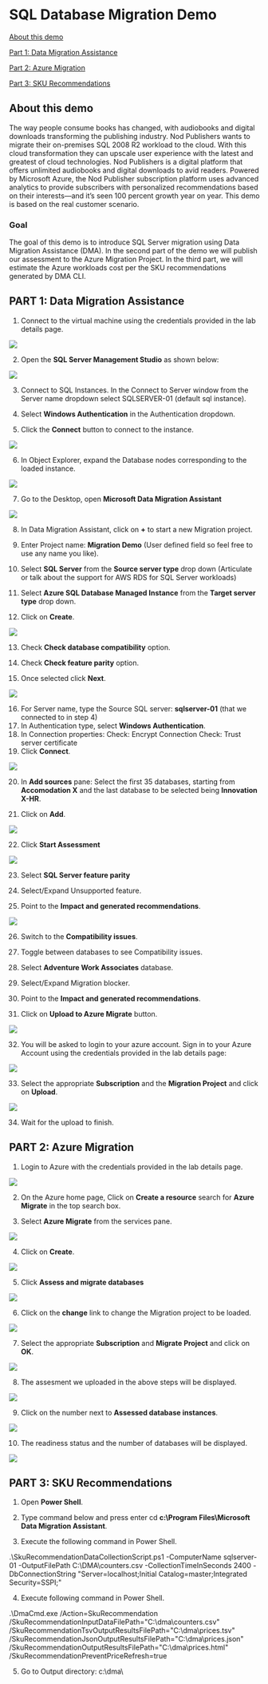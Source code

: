 # SQL Database Migration Demo  

[About this demo](#about-this-demo)

[Part 1: Data Migration Assistance](#part-1-data-migration-assistance)

[Part 2: Azure Migration](#part-2-azure-migration)

[Part 3: SKU Recommendations](#part-3-sku-recommendations)  


## About this demo  

The way people consume books has changed, with audiobooks and digital downloads transforming the publishing industry. Nod Publishers wants to migrate their on-premises SQL 2008 R2 workload to the cloud. With this cloud transformation they can upscale user experience with the latest and greatest of cloud technologies. Nod Publishers is a digital platform that offers unlimited audiobooks and digital downloads to avid readers. Powered by Microsoft Azure, the Nod Publisher subscription platform uses advanced analytics to provide subscribers with personalized recommendations based on their interests—and it’s seen 100 percent growth year on year. This demo is based on the real customer scenario.  

### Goal  

The goal of this demo is to introduce SQL Server migration using Data Migration Assistance (DMA). In the second part of the demo we will publish our assessment to the Azure Migration Project. In the third part, we will estimate the Azure workloads cost per the SKU recommendations generated by DMA CLI.

## PART 1: Data Migration Assistance  

1. Connect to the virtual machine using the credentials provided in the lab details page.  

<img src="/images/lab-details-page.png">   

2. Open the **SQL Server Management Studio** as shown below:  

<img src="/images/sqlmgmtstudio-select.png">   

3. Connect to SQL Instances. In the Connect to Server window from the Server name dropdown select SQLSERVER-01 (default sql instance).    

4. Select **Windows Authentication** in the Authentication dropdown.  

5. Click the **Connect** button to connect to the instance.  

<img src="/images/sqlserver-connect-ssms.png">   

6. In Object Explorer, expand the Database nodes corresponding to the loaded instance.  

<img src="/images/databases-loaded.png">   

7. Go to the Desktop, open **Microsoft Data Migration Assistant**      

<img src="/images/click-dma-icon.png">    

8. In Data Migration Assistant, click on **+** to start a new Migration project.   

9. Enter Project name: **Migration Demo** (User defined field so feel free to use any name you like).    

10. Select **SQL Server** from the **Source server type** drop down (Articulate or talk about the support for AWS RDS for SQL Server workloads)    

11. Select **Azure SQL Database Managed Instance** from the **Target server type** drop down.  

12. Click on **Create**.  

<img src="/images/enter-dma-details-01.png">  

13. Check **Check database compatibility** option.  

14. Check **Check feature parity** option.   

15. Once selected click **Next**. 

<img src="/images/select-report-type.png">  

16. For Server name, type the Source SQL server: **sqlserver-01** (that we connected to in step 4)  
17. In Authentication type, select **Windows Authentication**.
18. In Connection properties: Check: Encrypt Connection Check: Trust server certificate   
19. Click **Connect**.  

<img src="/images/connect-to-server-dma.png">  

20. In **Add sources** pane: Select the first 35 databases, starting from **Accomodation X** and the last database to be selected being  **Innovation X-HR**.  

21. Click on **Add**.  

<img src="/images/first35databases.png">  

22. Click **Start Assessment**  

<img src="/images/start-assesment-mi.png">  

23. Select **SQL Server feature parity**  

24. Select/Expand Unsupported feature.  

25. Point to the **Impact and generated recommendations**.  

<img src="/images/sqlserverparity-mi.png">  

26. Switch to the **Compatibility issues**.  

27. Toggle between databases to see Compatibility issues.  

28. Select **Adventure Work Associates** database.  

29. Select/Expand Migration blocker.  

30. Point to the **Impact and generated recommendations**.  

31. Click on **Upload to Azure Migrate** button.  

<img src="/images/compatibilityissues-mi.png">     

32. You will be asked to login to your azure account. Sign in to your Azure Account using the credentials provided in the lab details page:  

<img src="/images/azure-credentials.png">  

33. Select the appropriate **Subscription** and the **Migration Project** and click on **Upload**.    

<img src="/images/upload-azure-migrate-mi.png">  

34. Wait for the upload to finish.  


## PART 2: Azure Migration   

1. Login to Azure with the credentials provided in the lab details page.  

<img src="/images/azure-credentials.png">  

2. On the Azure home page, Click on **Create a resource** search for **Azure Migrate** in the top search box.  

3. Select **Azure Migrate** from the services pane.    

<img src="/images/azure-migrate-azure-portal.png">  

4. Click on **Create**.  

<img src="/images/azure-migrate-click.png">  

5. Click **Assess and migrate databases**  

<img src="/images/asses-migrate-databases.png">    

6. Click on the **change** link to change the Migration project to be loaded.  

<img src="/images/change-migrate-project.png">   

7. Select the appropriate **Subscription** and **Migrate Project** and click on **OK**.  

<img src="/images/migrate-project-settings.png">  

8. The assesment we uploaded in the above steps will be displayed.  

<img src="/images/uploaded-report-migrate.png">   

9. Click on the number next to **Assessed database instances**.  

<img src="/images/asses-number-of-instances.png">   

10. The readiness status and the number of databases will be displayed.  

<img src="/images/readiness-status-instance.png">   


## PART 3: SKU Recommendations

1. Open **Power Shell**.  

2. Type command below and press enter cd **c:\Program Files\Microsoft Data Migration Assistant**.  

3. Execute the following command in Power Shell.  

.\SkuRecommendationDataCollectionScript.ps1 -ComputerName sqlserver-01 -OutputFilePath C:\DMA\counters.csv -CollectionTimeInSeconds 2400 -DbConnectionString "Server=localhost;Initial Catalog=master;Integrated Security=SSPI;"

4. Execute following command in Power Shell.  

.\DmaCmd.exe /Action=SkuRecommendation /SkuRecommendationInputDataFilePath="C:\dma\counters.csv" /SkuRecommendationTsvOutputResultsFilePath="C:\dma\prices.tsv" /SkuRecommendationJsonOutputResultsFilePath="C:\dma\prices.json" /SkuRecommendationOutputResultsFilePath="C:\dma\prices.html" /SkuRecommendationPreventPriceRefresh=true  

5. Go to Output directory: c:\dma\  
